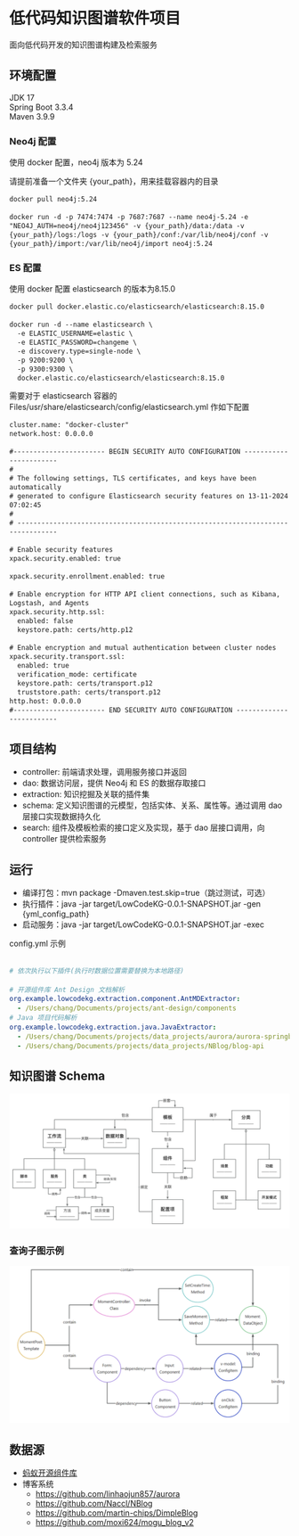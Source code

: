 # 低代码知识图谱软件项目

面向低代码开发的知识图谱构建及检索服务

## 环境配置
JDK 17 \
Spring Boot 3.3.4 \
Maven 3.9.9

### Neo4j 配置
使用 docker 配置，neo4j 版本为 5.24

请提前准备一个文件夹 {your_path}，用来挂载容器内的目录
```
docker pull neo4j:5.24

docker run -d -p 7474:7474 -p 7687:7687 --name neo4j-5.24 -e "NEO4J_AUTH=neo4j/neo4j123456" -v {your_path}/data:/data -v {your_path}/logs:/logs -v {your_path}/conf:/var/lib/neo4j/conf -v {your_path}/import:/var/lib/neo4j/import neo4j:5.24
```

### ES 配置
使用 docker 配置 elasticsearch 的版本为8.15.0
```qe
docker pull docker.elastic.co/elasticsearch/elasticsearch:8.15.0

docker run -d --name elasticsearch \
  -e ELASTIC_USERNAME=elastic \
  -e ELASTIC_PASSWORD=changeme \
  -e discovery.type=single-node \
  -p 9200:9200 \
  -p 9300:9300 \
  docker.elastic.co/elasticsearch/elasticsearch:8.15.0
```
需要对于 elasticsearch 容器的 Files/usr/share/elasticsearch/config/elasticsearch.yml 作如下配置
```
cluster.name: "docker-cluster"
network.host: 0.0.0.0

#----------------------- BEGIN SECURITY AUTO CONFIGURATION -----------------------
#
# The following settings, TLS certificates, and keys have been automatically      
# generated to configure Elasticsearch security features on 13-11-2024 07:02:45
#
# --------------------------------------------------------------------------------

# Enable security features
xpack.security.enabled: true

xpack.security.enrollment.enabled: true

# Enable encryption for HTTP API client connections, such as Kibana, Logstash, and Agents
xpack.security.http.ssl:
  enabled: false
  keystore.path: certs/http.p12

# Enable encryption and mutual authentication between cluster nodes
xpack.security.transport.ssl:
  enabled: true
  verification_mode: certificate
  keystore.path: certs/transport.p12
  truststore.path: certs/transport.p12
http.host: 0.0.0.0
#----------------------- END SECURITY AUTO CONFIGURATION -------------------------
```

## 项目结构
- controller: 前端请求处理，调用服务接口并返回
- dao: 数据访问层，提供 Neo4j 和 ES 的数据存取接口
- extraction: 知识挖掘及关联的插件集
- schema: 定义知识图谱的元模型，包括实体、关系、属性等。通过调用 dao 层接口实现数据持久化
- search: 组件及模板检索的接口定义及实现，基于 dao 层接口调用，向 controller 提供检索服务

## 运行
- 编译打包：mvn package -Dmaven.test.skip=true（跳过测试，可选）
- 执行插件：java -jar target/LowCodeKG-0.0.1-SNAPSHOT.jar -gen {yml_config_path}
- 启动服务：java -jar target/LowCodeKG-0.0.1-SNAPSHOT.jar -exec

config.yml 示例
```yaml

# 依次执行以下插件(执行时数据位置需要替换为本地路径)

# 开源组件库 Ant Design 文档解析
org.example.lowcodekg.extraction.component.AntMDExtractor: 
  - /Users/chang/Documents/projects/ant-design/components
# Java 项目代码解析
org.example.lowcodekg.extraction.java.JavaExtractor:
  - /Users/chang/Documents/projects/data_projects/aurora/aurora-springboot
  - /Users/chang/Documents/projects/data_projects/NBlog/blog-api
```

## 知识图谱 Schema
![img_v4.png](src/main/resources/static/schema_v4.png)

### 查询子图示例
![query_example.png](src/main/resources/static/query_example.png)

## 数据源
- [蚂蚁开源组件库](https://github.com/ant-design/ant-design)
- 博客系统
  - https://github.com/linhaojun857/aurora
  - https://github.com/Naccl/NBlog
  - https://github.com/martin-chips/DimpleBlog
  - https://github.com/moxi624/mogu_blog_v2
